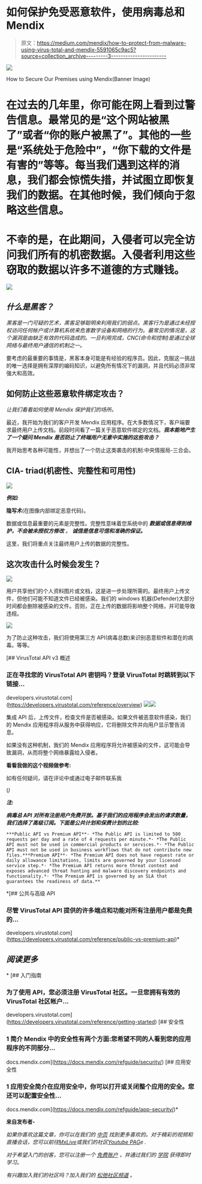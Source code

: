 # 如何保护免受恶意软件，使用病毒总和 Mendix

> 原文：<https://medium.com/mendix/how-to-protect-from-malware-using-virus-total-and-mendix-5591065c9ac5?source=collection_archive---------3----------------------->

![](img/a7f7db72b96f5d164fc356fa560a6676.png)

How to Secure Our Premises using Mendix(Banner Image)

# 在过去的几年里，你可能在网上看到过警告信息。最常见的是“这个网站被黑了”或者“你的账户被黑了”。其他的一些是“系统处于危险中”，“你下载的文件是有害的”等等。每当我们遇到这样的消息，我们都会惊慌失措，并试图立即恢复我们的数据。在其他时候，我们倾向于忽略这些信息。

# 不幸的是，在此期间，入侵者可以完全访问我们所有的机密数据。入侵者利用这些窃取的数据以许多不道德的方式赚钱。

![](img/a3a4346fdd6a16a1dca9c7d2a6788e14.png)

## ***什么是黑客？***

*黑客是一门可疑的艺术，黑客足够聪明来利用我们的弱点。黑客行为是通过未经授权访问任何帐户或计算机系统来危害数字设备和网络的行为。最常见的情况是，这个漏洞是由缺乏有效的代码造成的。一旦利用完成，CNC(命令和控制)是通过全球网络与最终用户通信的机制之一。*

要考虑的最重要的事情是，黑客本身可能是有经验的程序员。因此，克服这一挑战的唯一选择是拥有深厚的编码知识，以避免所有情况下的漏洞，并且代码必须非常强大和高效。

## 如何防止这些恶意软件绑定攻击？

*让我们看看如何使用 Mendix 保护我们的场所。*

最近，我开始为我们的客户开发 Mendix 应用程序。在大多数情况下，客户端要求最终用户上传文档。前段时间看了一篇关于恶意软件绑定的文档。***我本能地产生了一个疑问 Mendix 是否防止了终端用户无意中实施的这些攻击？***

我开始思考各种可能性，并想出了一个防止这类袭击的机制:中央情报局-三合会。

## **CIA- triad(机密性、完整性和可用性)**

![](img/89541b4c177721c6fcfcedc38927a19a.png)

***例如:***

**隐写术**(在图像内部绑定恶意代码)。

数据或信息最重要的元素是完整性。完整性意味着您系统中的 ***数据或信息得到维护，不会被未授权方修改*** *。* ***诚信是信息可信和准确的保证。***

这里，我们将重点关注最终用户上传的数据的完整性。

## 这次攻击什么时候会发生？

![](img/42cd865606e99da1a0d5444ae9564926.png)

用户共享他们的个人资料图片或文档，这是进一步处理所需的。最终用户上传文件，但他们可能不知道文件已经被感染。我们的 windows 机器(Defender)大部分时间都会删除被感染的文件。否则，正在上传的数据将影响整个网络，并可能导致违规。

![](img/98409a90d010cf551954840f39c114fb.png)

为了防止这种攻击，我们将使用第三方 API(病毒总数)来识别恶意软件和潜在的病毒。等等。

 [## VirusTotal API v3 概述

### 正在寻找您的 VirusTotal API 密钥吗？登录 VirusTotal 时跳转到以下链接…

developers.virustotal.com](https://developers.virustotal.com/reference/overview) ![](img/7f025633669ecbaab0cd9be0114470bd.png)![](img/7909f43fcb4e70c5902f676585a19249.png)

集成 API 后，上传文件，检查文件是否被感染。如果文件被恶意软件感染，我们的 Mendix 应用程序将从服务中获得响应，它将删除文件并向用户显示警告消息。

如果没有这种机制，我们的 Mendix 应用程序将允许被感染的文件，这可能会导致漏洞，从而将整个网络暴露给入侵者。

**看看我做的这个视频做参考:**

如有任何疑问，请在评论中或通过电子邮件联系我

(*)*

***注:***

***病毒总 API 对所有注册用户免费开放。基于我们的应用程序会发出的请求数量，我们选择了高级订阅。下面是公共计划和保费计划的比较:***

```
***Public API vs Premium API**· *The Public API is limited to 500 requests per day and a rate of 4 requests per minute.*· *The Public API must not be used in commercial products or services.*· *The Public API must not be used in business workflows that do not contribute new files.***Premium API**· *The Premium API does not have request rate or daily allowance limitations, limits are governed by your licensed service step.*· *The Premium API returns more threat context and exposes advanced threat hunting and malware discovery endpoints and functionality.*· *The Premium API is governed by an SLA that guarantees the readiness of data.**
```

 *[## 公共与高级 API

### 尽管 VirusTotal API 提供的许多端点和功能对所有注册用户都是免费的…

developers.virustotal.com](https://developers.virustotal.com/reference/public-vs-premium-api)* 

## *阅读更多*

*[](https://developers.virustotal.com/reference/getting-started) [## 入门指南

### 为了使用 API，您必须注册 VirusTotal 社区。一旦您拥有有效的 VirusTotal 社区帐户…

developers.virustotal.com](https://developers.virustotal.com/reference/getting-started)  [## 安全性

### 1 简介 Mendix 中的安全性有两个方面:您希望不同的人看到您的应用程序的不同部分…

docs.mendix.com](https://docs.mendix.com/refguide/security/)  [## 应用安全性

### 1 应用安全简介在应用安全中，你可以打开或关闭整个应用的安全。您还可以配置安全性…

docs.mendix.com](https://docs.mendix.com/refguide/app-security/)* 

**来自发布者-**

**如果你喜欢这篇文章，你可以在我们的* [*中页*](https://medium.com/mendix) *找到更多喜欢的。对于精彩的视频和直播会话，您可以前往*[*MxLive*](https://www.mendix.com/live/)*或我们的社区*[*Youtube PAG*](https://www.youtube.com/c/MendixCommunity/community)*e .**

**对于希望入门的创客，您可以注册一个* [*免费账户*](https://signup.mendix.com/link/signup/?source=direct) *，并通过我们的* [*学院*](https://academy.mendix.com/link/home) *获得即时学习。**

**有兴趣加入我们的社区吗？加入我们的* [*松弛社区频道*](https://join.slack.com/t/mendixcommunity/shared_invite/zt-hwhwkcxu-~59ywyjqHlUHXmrw5heqpQ) *。**